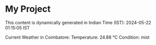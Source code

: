 # My Project

This content is dynamically generated in Indian Time (IST): 2024-05-22 01:15:05 IST


Current Weather in Coimbatore:
Temperature: 24.88 °C
Condition: mist
